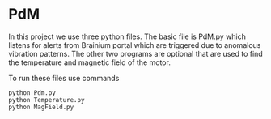 # PdM
In this project we use three python files. The basic file is PdM.py which listens for alerts from Brainium portal which are triggered due to anomalous vibration patterns. The other two programs are optional that are used to find the temperature and magnetic field of the motor.

To run these files use commands
```
python Pdm.py
python Temperature.py
python MagField.py
```
